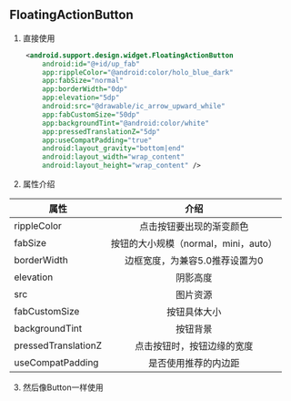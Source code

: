 ## FloatingActionButton

1. 直接使用
```xml
    <android.support.design.widget.FloatingActionButton
        android:id="@+id/up_fab"
        app:rippleColor="@android:color/holo_blue_dark"
        app:fabSize="normal"
        app:borderWidth="0dp"
        app:elevation="5dp"
        android:src="@drawable/ic_arrow_upward_while"
        app:fabCustomSize="50dp"
        app:backgroundTint="@android:color/white"
        app:pressedTranslationZ="5dp"
        app:useCompatPadding="true"
        android:layout_gravity="bottom|end"
        android:layout_width="wrap_content"
        android:layout_height="wrap_content" />
```

2. 属性介绍

| 属性 | 介绍 |
| - | :-: |
| rippleColor | 点击按钮要出现的渐变颜色 |
| fabSize | 按钮的大小规模（normal，mini，auto） |
| borderWidth | 边框宽度，为兼容5.0推荐设置为0 |
| elevation | 阴影高度 |
| src | 图片资源 |
| fabCustomSize | 按钮具体大小 |
| backgroundTint | 按钮背景 |
| pressedTranslationZ | 点击按钮时，按钮边缘的宽度 |
| useCompatPadding | 是否使用推荐的内边距 |

3. 然后像Button一样使用
